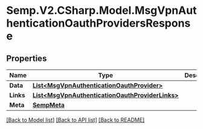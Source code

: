 # Semp.V2.CSharp.Model.MsgVpnAuthenticationOauthProvidersResponse
## Properties

Name | Type | Description | Notes
------------ | ------------- | ------------- | -------------
**Data** | [**List&lt;MsgVpnAuthenticationOauthProvider&gt;**](MsgVpnAuthenticationOauthProvider.md) |  | [optional] 
**Links** | [**List&lt;MsgVpnAuthenticationOauthProviderLinks&gt;**](MsgVpnAuthenticationOauthProviderLinks.md) |  | [optional] 
**Meta** | [**SempMeta**](SempMeta.md) |  | 

[[Back to Model list]](../README.md#documentation-for-models) [[Back to API list]](../README.md#documentation-for-api-endpoints) [[Back to README]](../README.md)


